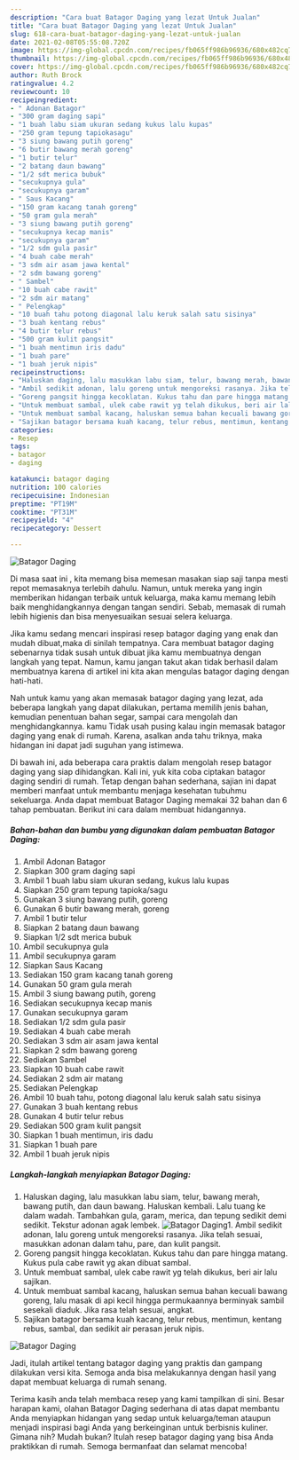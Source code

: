 ```yaml
---
description: "Cara buat Batagor Daging yang lezat Untuk Jualan"
title: "Cara buat Batagor Daging yang lezat Untuk Jualan"
slug: 618-cara-buat-batagor-daging-yang-lezat-untuk-jualan
date: 2021-02-08T05:55:08.720Z
image: https://img-global.cpcdn.com/recipes/fb065ff986b96936/680x482cq70/batagor-daging-foto-resep-utama.jpg
thumbnail: https://img-global.cpcdn.com/recipes/fb065ff986b96936/680x482cq70/batagor-daging-foto-resep-utama.jpg
cover: https://img-global.cpcdn.com/recipes/fb065ff986b96936/680x482cq70/batagor-daging-foto-resep-utama.jpg
author: Ruth Brock
ratingvalue: 4.2
reviewcount: 10
recipeingredient:
- " Adonan Batagor"
- "300 gram daging sapi"
- "1 buah labu siam ukuran sedang kukus lalu kupas"
- "250 gram tepung tapiokasagu"
- "3 siung bawang putih goreng"
- "6 butir bawang merah goreng"
- "1 butir telur"
- "2 batang daun bawang"
- "1/2 sdt merica bubuk"
- "secukupnya gula"
- "secukupnya garam"
- " Saus Kacang"
- "150 gram kacang tanah goreng"
- "50 gram gula merah"
- "3 siung bawang putih goreng"
- "secukupnya kecap manis"
- "secukupnya garam"
- "1/2 sdm gula pasir"
- "4 buah cabe merah"
- "3 sdm air asam jawa kental"
- "2 sdm bawang goreng"
- " Sambel"
- "10 buah cabe rawit"
- "2 sdm air matang"
- " Pelengkap"
- "10 buah tahu potong diagonal lalu keruk salah satu sisinya"
- "3 buah kentang rebus"
- "4 butir telur rebus"
- "500 gram kulit pangsit"
- "1 buah mentimun iris dadu"
- "1 buah pare"
- "1 buah jeruk nipis"
recipeinstructions:
- "Haluskan daging, lalu masukkan labu siam, telur, bawang merah, bawang putih, dan daun bawang. Haluskan kembali. Lalu tuang ke dalam wadah. Tambahkan gula, garam, merica, dan tepung sedikit demi sedikit. Tekstur adonan agak lembek."
- "Ambil sedikit adonan, lalu goreng untuk mengoreksi rasanya. Jika telah sesuai, masukkan adonan dalam tahu, pare, dan kulit pangsit."
- "Goreng pangsit hingga kecoklatan. Kukus tahu dan pare hingga matang. Kukus pula cabe rawit yg akan dibuat sambal."
- "Untuk membuat sambal, ulek cabe rawit yg telah dikukus, beri air lalu sajikan."
- "Untuk membuat sambal kacang, haluskan semua bahan kecuali bawang goreng, lalu masak di api kecil hingga permukaannya berminyak sambil sesekali diaduk. Jika rasa telah sesuai, angkat."
- "Sajikan batagor bersama kuah kacang, telur rebus, mentimun, kentang rebus, sambal, dan sedikit air perasan jeruk nipis."
categories:
- Resep
tags:
- batagor
- daging

katakunci: batagor daging 
nutrition: 100 calories
recipecuisine: Indonesian
preptime: "PT19M"
cooktime: "PT31M"
recipeyield: "4"
recipecategory: Dessert

---
```



![Batagor Daging](https://img-global.cpcdn.com/recipes/fb065ff986b96936/680x482cq70/batagor-daging-foto-resep-utama.jpg)

Di masa  saat ini , kita memang bisa memesan masakan siap saji tanpa mesti repot memasaknya terlebih dahulu. Namun, untuk mereka yang ingin memberikan hidangan terbaik untuk keluarga, maka kamu memang lebih baik menghidangkannya dengan tangan sendiri. Sebab, memasak di rumah lebih higienis dan bisa menyesuaikan sesuai selera keluarga.

Jika kamu sedang mencari inspirasi resep batagor daging yang enak dan mudah dibuat,maka di sinilah tempatnya. Cara membuat batagor daging  sebenarnya tidak susah untuk dibuat jika kamu membuatnya dengan langkah yang tepat. Namun, kamu jangan takut akan tidak berhasil dalam membuatnya 
karena di artikel ini kita akan mengulas batagor daging dengan hati-hati.  



Nah untuk kamu yang akan memasak batagor daging yang lezat, ada beberapa langkah yang dapat dilakukan, pertama memilih jenis bahan, kemudian penentuan bahan segar, sampai cara mengolah dan menghidangkannya. kamu Tidak usah pusing kalau ingin memasak batagor daging yang enak di rumah. Karena, asalkan anda  tahu triknya, maka hidangan ini dapat jadi suguhan yang istimewa.

Di bawah ini, ada beberapa cara praktis  dalam mengolah resep batagor daging yang siap dihidangkan. Kali ini, yuk kita coba ciptakan batagor daging sendiri di rumah. Tetap dengan bahan sederhana, sajian ini dapat memberi manfaat untuk membantu menjaga kesehatan tubuhmu sekeluarga. Anda dapat membuat Batagor Daging memakai 32 bahan dan 6 tahap pembuatan. Berikut ini cara dalam membuat hidangannya.

<!--inarticleads1-->

##### Bahan-bahan dan bumbu yang digunakan dalam pembuatan Batagor Daging:

1. Ambil  Adonan Batagor
1. Siapkan 300 gram daging sapi
1. Ambil 1 buah labu siam ukuran sedang, kukus lalu kupas
1. Siapkan 250 gram tepung tapioka/sagu
1. Gunakan 3 siung bawang putih, goreng
1. Gunakan 6 butir bawang merah, goreng
1. Ambil 1 butir telur
1. Siapkan 2 batang daun bawang
1. Siapkan 1/2 sdt merica bubuk
1. Ambil secukupnya gula
1. Ambil secukupnya garam
1. Siapkan  Saus Kacang
1. Sediakan 150 gram kacang tanah goreng
1. Gunakan 50 gram gula merah
1. Ambil 3 siung bawang putih, goreng
1. Sediakan secukupnya kecap manis
1. Gunakan secukupnya garam
1. Sediakan 1/2 sdm gula pasir
1. Sediakan 4 buah cabe merah
1. Sediakan 3 sdm air asam jawa kental
1. Siapkan 2 sdm bawang goreng
1. Sediakan  Sambel
1. Siapkan 10 buah cabe rawit
1. Sediakan 2 sdm air matang
1. Sediakan  Pelengkap
1. Ambil 10 buah tahu, potong diagonal lalu keruk salah satu sisinya
1. Gunakan 3 buah kentang rebus
1. Gunakan 4 butir telur rebus
1. Sediakan 500 gram kulit pangsit
1. Siapkan 1 buah mentimun, iris dadu
1. Siapkan 1 buah pare
1. Ambil 1 buah jeruk nipis




<!--inarticleads2-->

##### Langkah-langkah menyiapkan Batagor Daging:

1. Haluskan daging, lalu masukkan labu siam, telur, bawang merah, bawang putih, dan daun bawang. Haluskan kembali. Lalu tuang ke dalam wadah. Tambahkan gula, garam, merica, dan tepung sedikit demi sedikit. Tekstur adonan agak lembek.
<img src="//assets-global.cpcdn.com/assets/icons/button_play-2c75c40dde080a61004c1f40b05d8f140eaff45d7e9e6481dc71c63d2e7c4909.png" alt="Batagor Daging">1. Ambil sedikit adonan, lalu goreng untuk mengoreksi rasanya. Jika telah sesuai, masukkan adonan dalam tahu, pare, dan kulit pangsit.
1. Goreng pangsit hingga kecoklatan. Kukus tahu dan pare hingga matang. Kukus pula cabe rawit yg akan dibuat sambal.
1. Untuk membuat sambal, ulek cabe rawit yg telah dikukus, beri air lalu sajikan.
1. Untuk membuat sambal kacang, haluskan semua bahan kecuali bawang goreng, lalu masak di api kecil hingga permukaannya berminyak sambil sesekali diaduk. Jika rasa telah sesuai, angkat.
1. Sajikan batagor bersama kuah kacang, telur rebus, mentimun, kentang rebus, sambal, dan sedikit air perasan jeruk nipis.
<img src="//assets-global.cpcdn.com/assets/icons/button_play-2c75c40dde080a61004c1f40b05d8f140eaff45d7e9e6481dc71c63d2e7c4909.png" alt="Batagor Daging">



Jadi, itulah artikel tentang  batagor daging  yang praktis dan gampang dilakukan versi kita. Semoga anda bisa melakukannya dengan hasil yang dapat membuat keluarga di rumah senang. 

Terima kasih anda telah membaca resep yang kami tampilkan di sini. Besar harapan kami, olahan  Batagor Daging sederhana di atas dapat membantu Anda menyiapkan hidangan yang sedap untuk keluarga/teman ataupun menjadi inspirasi bagi Anda yang berkeinginan untuk berbisnis kuliner. Gimana nih? Mudah bukan? Itulah resep batagor daging yang bisa Anda praktikkan di rumah. Semoga bermanfaat dan selamat mencoba!

